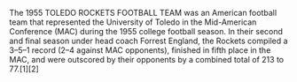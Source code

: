 The 1955 TOLEDO ROCKETS FOOTBALL TEAM was an American football team that represented the University of Toledo in the Mid-American Conference (MAC) during the 1955 college football season. In their second and final season under head coach Forrest England, the Rockets compiled a 3–5–1 record (2–4 against MAC opponents), finished in fifth place in the MAC, and were outscored by their opponents by a combined total of 213 to 77.[1][2]
